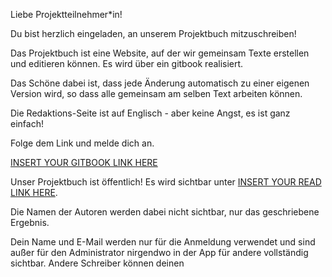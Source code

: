 Liebe Projektteilnehmer*in! 

Du bist herzlich eingeladen, an unserem Projektbuch mitzuschreiben!

Das Projektbuch ist eine Website, auf der wir gemeinsam Texte erstellen und editieren können. Es wird über ein gitbook realisiert.

Das Schöne dabei ist, dass jede Änderung automatisch zu einer eigenen Version wird, so dass alle gemeinsam am selben Text arbeiten können.

Die Redaktions-Seite ist auf Englisch - aber keine Angst, es ist ganz einfach!

Folge dem Link und melde dich an.

[INSERT YOUR GITBOOK LINK HERE](link)

Unser Projektbuch ist öffentlich! Es wird sichtbar unter [INSERT YOUR READ LINK HERE](link).

Die Namen der Autoren werden dabei nicht sichtbar, nur das geschriebene Ergebnis.

Dein Name und E-Mail werden nur für die Anmeldung verwendet und sind außer für den Administrator nirgendwo in der App für andere vollständig sichtbar. Andere Schreiber können deinen 



